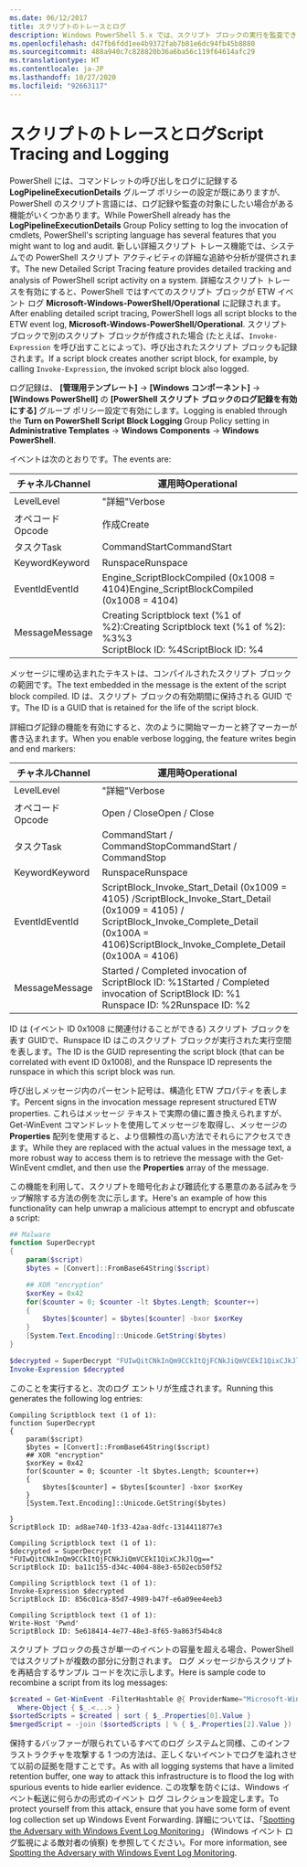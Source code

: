 ```yaml
---
ms.date: 06/12/2017
title: スクリプトのトレースとログ
description: Windows PowerShell 5.x では、スクリプト ブロックの実行を監査できる新しいイベント ログが追加されています。
ms.openlocfilehash: d47fb6fdd1ee4b9372fab7b81e6dc94fb45b8880
ms.sourcegitcommit: 488a940c7c828820b36a6ba56c119f64614afc29
ms.translationtype: HT
ms.contentlocale: ja-JP
ms.lasthandoff: 10/27/2020
ms.locfileid: "92663117"
---
```

# <a name="script-tracing-and-logging"></a><span data-ttu-id="aaab9-103">スクリプトのトレースとログ</span><span class="sxs-lookup"><span data-stu-id="aaab9-103">Script Tracing and Logging</span></span>

<span data-ttu-id="aaab9-104">PowerShell には、コマンドレットの呼び出しをログに記録する **LogPipelineExecutionDetails** グループ ポリシーの設定が既にありますが、PowerShell のスクリプト言語には、ログ記録や監査の対象にしたい場合がある機能がいくつかあります。</span><span class="sxs-lookup"><span data-stu-id="aaab9-104">While PowerShell already has the **LogPipelineExecutionDetails** Group Policy setting to log the invocation of cmdlets, PowerShell's scripting language has several features that you might want to log and audit.</span></span> <span data-ttu-id="aaab9-105">新しい詳細スクリプト トレース機能では、システムでの PowerShell スクリプト アクティビティの詳細な追跡や分析が提供されます。</span><span class="sxs-lookup"><span data-stu-id="aaab9-105">The new Detailed Script Tracing feature provides detailed tracking and analysis of PowerShell script activity on a system.</span></span> <span data-ttu-id="aaab9-106">詳細なスクリプト トレースを有効にすると、PowerShell ではすべてのスクリプト ブロックが ETW イベント ログ **Microsoft-Windows-PowerShell/Operational** に記録されます。</span><span class="sxs-lookup"><span data-stu-id="aaab9-106">After enabling detailed script tracing, PowerShell logs all script blocks to the ETW event log, **Microsoft-Windows-PowerShell/Operational**.</span></span> <span data-ttu-id="aaab9-107">スクリプト ブロックで別のスクリプト ブロックが作成された場合 (たとえば、`Invoke-Expression` を呼び出すことによって)、呼び出されたスクリプト ブロックも記録されます。</span><span class="sxs-lookup"><span data-stu-id="aaab9-107">If a script block creates another script block, for example, by calling `Invoke-Expression`, the invoked script block also logged.</span></span>

<span data-ttu-id="aaab9-108">ログ記録は、 **[管理用テンプレート]**  ->  **[Windows コンポーネント]**  ->  **[Windows PowerShell]** の **[PowerShell スクリプト ブロックのログ記録を有効にする]** グループ ポリシー設定で有効にします。</span><span class="sxs-lookup"><span data-stu-id="aaab9-108">Logging is enabled through the **Turn on PowerShell Script Block Logging** Group Policy setting in **Administrative Templates** -> **Windows Components** -> **Windows PowerShell**.</span></span>

<span data-ttu-id="aaab9-109">イベントは次のとおりです。</span><span class="sxs-lookup"><span data-stu-id="aaab9-109">The events are:</span></span>

| <span data-ttu-id="aaab9-110">チャネル</span><span class="sxs-lookup"><span data-stu-id="aaab9-110">Channel</span></span> |                               <span data-ttu-id="aaab9-111">運用時</span><span class="sxs-lookup"><span data-stu-id="aaab9-111">Operational</span></span>                               |
| ------- | ----------------------------------------------------------------------- |
| <span data-ttu-id="aaab9-112">Level</span><span class="sxs-lookup"><span data-stu-id="aaab9-112">Level</span></span>   | <span data-ttu-id="aaab9-113">"詳細"</span><span class="sxs-lookup"><span data-stu-id="aaab9-113">Verbose</span></span>                                                                 |
| <span data-ttu-id="aaab9-114">オペコード</span><span class="sxs-lookup"><span data-stu-id="aaab9-114">Opcode</span></span>  | <span data-ttu-id="aaab9-115">作成</span><span class="sxs-lookup"><span data-stu-id="aaab9-115">Create</span></span>                                                                  |
| <span data-ttu-id="aaab9-116">タスク</span><span class="sxs-lookup"><span data-stu-id="aaab9-116">Task</span></span>    | <span data-ttu-id="aaab9-117">CommandStart</span><span class="sxs-lookup"><span data-stu-id="aaab9-117">CommandStart</span></span>                                                            |
| <span data-ttu-id="aaab9-118">Keyword</span><span class="sxs-lookup"><span data-stu-id="aaab9-118">Keyword</span></span> | <span data-ttu-id="aaab9-119">Runspace</span><span class="sxs-lookup"><span data-stu-id="aaab9-119">Runspace</span></span>                                                                |
| <span data-ttu-id="aaab9-120">EventId</span><span class="sxs-lookup"><span data-stu-id="aaab9-120">EventId</span></span> | <span data-ttu-id="aaab9-121">Engine_ScriptBlockCompiled (0x1008 = 4104)</span><span class="sxs-lookup"><span data-stu-id="aaab9-121">Engine_ScriptBlockCompiled (0x1008 = 4104)</span></span>                              |
| <span data-ttu-id="aaab9-122">Message</span><span class="sxs-lookup"><span data-stu-id="aaab9-122">Message</span></span> | <span data-ttu-id="aaab9-123">Creating Scriptblock text (%1 of %2):</span><span class="sxs-lookup"><span data-stu-id="aaab9-123">Creating Scriptblock text (%1 of %2):</span></span> </br> <span data-ttu-id="aaab9-124">%3</span><span class="sxs-lookup"><span data-stu-id="aaab9-124">%3</span></span> </br> <span data-ttu-id="aaab9-125">ScriptBlock ID: %4</span><span class="sxs-lookup"><span data-stu-id="aaab9-125">ScriptBlock ID: %4</span></span> |

<span data-ttu-id="aaab9-126">メッセージに埋め込まれたテキストは、コンパイルされたスクリプト ブロックの範囲です。</span><span class="sxs-lookup"><span data-stu-id="aaab9-126">The text embedded in the message is the extent of the script block compiled.</span></span> <span data-ttu-id="aaab9-127">ID は、スクリプト ブロックの有効期間に保持される GUID です。</span><span class="sxs-lookup"><span data-stu-id="aaab9-127">The ID is a GUID that is retained for the life of the script block.</span></span>

<span data-ttu-id="aaab9-128">詳細ログ記録の機能を有効にすると、次のように開始マーカーと終了マーカーが書き込まれます。</span><span class="sxs-lookup"><span data-stu-id="aaab9-128">When you enable verbose logging, the feature writes begin and end markers:</span></span>

| <span data-ttu-id="aaab9-129">チャネル</span><span class="sxs-lookup"><span data-stu-id="aaab9-129">Channel</span></span> |                                 <span data-ttu-id="aaab9-130">運用時</span><span class="sxs-lookup"><span data-stu-id="aaab9-130">Operational</span></span>                                |
| ------- | -------------------------------------------------------------------------- |
| <span data-ttu-id="aaab9-131">Level</span><span class="sxs-lookup"><span data-stu-id="aaab9-131">Level</span></span>   | <span data-ttu-id="aaab9-132">"詳細"</span><span class="sxs-lookup"><span data-stu-id="aaab9-132">Verbose</span></span>                                                                    |
| <span data-ttu-id="aaab9-133">オペコード</span><span class="sxs-lookup"><span data-stu-id="aaab9-133">Opcode</span></span>  | <span data-ttu-id="aaab9-134">Open / Close</span><span class="sxs-lookup"><span data-stu-id="aaab9-134">Open / Close</span></span>                                                               |
| <span data-ttu-id="aaab9-135">タスク</span><span class="sxs-lookup"><span data-stu-id="aaab9-135">Task</span></span>    | <span data-ttu-id="aaab9-136">CommandStart / CommandStop</span><span class="sxs-lookup"><span data-stu-id="aaab9-136">CommandStart / CommandStop</span></span>                                                 |
| <span data-ttu-id="aaab9-137">Keyword</span><span class="sxs-lookup"><span data-stu-id="aaab9-137">Keyword</span></span> | <span data-ttu-id="aaab9-138">Runspace</span><span class="sxs-lookup"><span data-stu-id="aaab9-138">Runspace</span></span>                                                                   |
| <span data-ttu-id="aaab9-139">EventId</span><span class="sxs-lookup"><span data-stu-id="aaab9-139">EventId</span></span> | <span data-ttu-id="aaab9-140">ScriptBlock\_Invoke\_Start\_Detail (0x1009 = 4105) /</span><span class="sxs-lookup"><span data-stu-id="aaab9-140">ScriptBlock\_Invoke\_Start\_Detail (0x1009 = 4105) /</span></span> </br> <span data-ttu-id="aaab9-141">ScriptBlock\_Invoke\_Complete\_Detail (0x100A = 4106)</span><span class="sxs-lookup"><span data-stu-id="aaab9-141">ScriptBlock\_Invoke\_Complete\_Detail (0x100A = 4106)</span></span> |
| <span data-ttu-id="aaab9-142">Message</span><span class="sxs-lookup"><span data-stu-id="aaab9-142">Message</span></span> | <span data-ttu-id="aaab9-143">Started / Completed invocation of ScriptBlock ID: %1</span><span class="sxs-lookup"><span data-stu-id="aaab9-143">Started / Completed invocation of ScriptBlock ID: %1</span></span> </br> <span data-ttu-id="aaab9-144">Runspace ID: %2</span><span class="sxs-lookup"><span data-stu-id="aaab9-144">Runspace ID: %2</span></span> |

<span data-ttu-id="aaab9-145">ID は (イベント ID 0x1008 に関連付けることができる) スクリプト ブロックを表す GUIDで、Runspace ID はこのスクリプト ブロックが実行された実行空間を表します。</span><span class="sxs-lookup"><span data-stu-id="aaab9-145">The ID is the GUID representing the script block (that can be correlated with event ID 0x1008), and the Runspace ID represents the runspace in which this script block was run.</span></span>

<span data-ttu-id="aaab9-146">呼び出しメッセージ内のパーセント記号は、構造化 ETW プロパティを表します。</span><span class="sxs-lookup"><span data-stu-id="aaab9-146">Percent signs in the invocation message represent structured ETW properties.</span></span> <span data-ttu-id="aaab9-147">これらはメッセージ テキストで実際の値に置き換えられますが、Get-WinEvent コマンドレットを使用してメッセージを取得し、メッセージの **Properties** 配列を使用すると、より信頼性の高い方法でそれらにアクセスできます。</span><span class="sxs-lookup"><span data-stu-id="aaab9-147">While they are replaced with the actual values in the message text, a more robust way to access them is to retrieve the message with the Get-WinEvent cmdlet, and then use the **Properties** array of the message.</span></span>

<span data-ttu-id="aaab9-148">この機能を利用して、スクリプトを暗号化および難読化する悪意のある試みをラップ解除する方法の例を次に示します。</span><span class="sxs-lookup"><span data-stu-id="aaab9-148">Here's an example of how this functionality can help unwrap a malicious attempt to encrypt and obfuscate a script:</span></span>

```powershell
## Malware
function SuperDecrypt
{
    param($script)
    $bytes = [Convert]::FromBase64String($script)

    ## XOR "encryption"
    $xorKey = 0x42
    for($counter = 0; $counter -lt $bytes.Length; $counter++)
    {
        $bytes[$counter] = $bytes[$counter] -bxor $xorKey
    }
    [System.Text.Encoding]::Unicode.GetString($bytes)
}

$decrypted = SuperDecrypt "FUIwQitCNkInQm9CCkItQjFCNkJiQmVCEkI1QixCJkJlQg=="
Invoke-Expression $decrypted
```

<span data-ttu-id="aaab9-149">このことを実行すると、次のログ エントリが生成されます。</span><span class="sxs-lookup"><span data-stu-id="aaab9-149">Running this generates the following log entries:</span></span>

```Output
Compiling Scriptblock text (1 of 1):
function SuperDecrypt
{
    param($script)
    $bytes = [Convert]::FromBase64String($script)
    ## XOR "encryption"
    $xorKey = 0x42
    for($counter = 0; $counter -lt $bytes.Length; $counter++)
    {
        $bytes[$counter] = $bytes[$counter] -bxor $xorKey
    }
    [System.Text.Encoding]::Unicode.GetString($bytes)

}
ScriptBlock ID: ad8ae740-1f33-42aa-8dfc-1314411877e3

Compiling Scriptblock text (1 of 1):
$decrypted = SuperDecrypt "FUIwQitCNkInQm9CCkItQjFCNkJiQmVCEkI1QixCJkJlQg=="
ScriptBlock ID: ba11c155-d34c-4004-88e3-6502ecb50f52

Compiling Scriptblock text (1 of 1):
Invoke-Expression $decrypted
ScriptBlock ID: 856c01ca-85d7-4989-b47f-e6a09ee4eeb3

Compiling Scriptblock text (1 of 1):
Write-Host 'Pwnd'
ScriptBlock ID: 5e618414-4e77-48e3-8f65-9a863f54b4c8
```

スクリプト ブロックの長さが単一のイベントの容量を超える場合、PowerShell ではスクリプトが複数の部分に分割されます。 <span data-ttu-id="aaab9-151">ログ メッセージからスクリプトを再結合するサンプル コードを次に示します。</span><span class="sxs-lookup"><span data-stu-id="aaab9-151">Here is sample code to recombine a script from its log messages:</span></span>

```powershell
$created = Get-WinEvent -FilterHashtable @{ ProviderName="Microsoft-Windows-PowerShell"; Id = 4104 } |
  Where-Object { $_.<...> }
$sortedScripts = $created | sort { $_.Properties[0].Value }
$mergedScript = -join ($sortedScripts | % { $_.Properties[2].Value })
```

<span data-ttu-id="aaab9-152">保持するバッファーが限られているすべてのログ システムと同様、このインフラストラクチャを攻撃する 1 つの方法は、正しくないイベントでログを溢れさせて以前の証拠を隠すことです。</span><span class="sxs-lookup"><span data-stu-id="aaab9-152">As with all logging systems that have a limited retention buffer, one way to attack this infrastructure is to flood the log with spurious events to hide earlier evidence.</span></span> <span data-ttu-id="aaab9-153">この攻撃を防ぐには、Windows イベント転送に何らかの形式のイベント ログ コレクションを設定します。</span><span class="sxs-lookup"><span data-stu-id="aaab9-153">To protect yourself from this attack, ensure that you have some form of event log collection set up Windows Event Forwarding.</span></span> <span data-ttu-id="aaab9-154">詳細については、「[Spotting the Adversary with Windows Event Log Monitoring](https://apps.nsa.gov/iaarchive/library/reports/spotting-the-adversary-with-windows-event-log-monitoring.cfm)」 (Windows イベント ログ監視による敵対者の偵察) を参照してください。</span><span class="sxs-lookup"><span data-stu-id="aaab9-154">For more information, see [Spotting the Adversary with Windows Event Log Monitoring](https://apps.nsa.gov/iaarchive/library/reports/spotting-the-adversary-with-windows-event-log-monitoring.cfm).</span></span>
